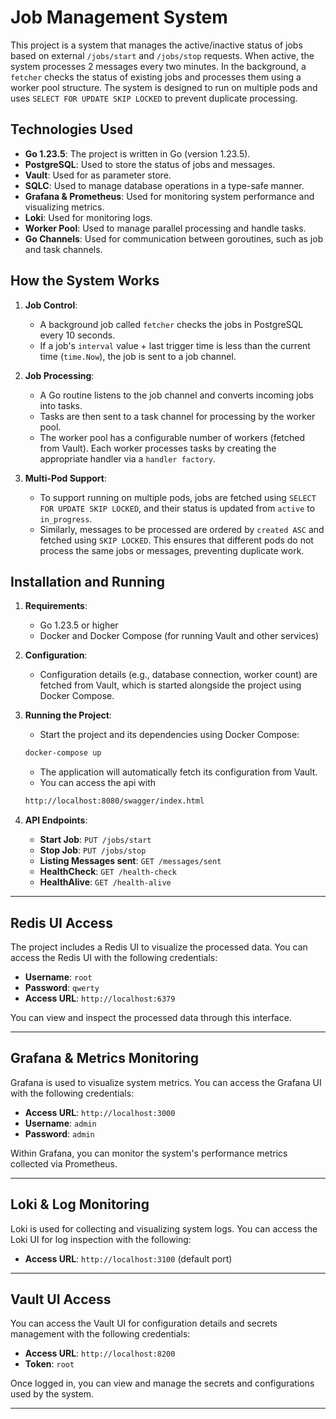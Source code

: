 # Job Management System

This project is a system that manages the active/inactive status of jobs based on external `/jobs/start` and `/jobs/stop` requests. When active, the system processes 2 messages every two minutes. In the background, a `fetcher`  checks the status of existing jobs and processes them using a worker pool structure. The system is designed to run on multiple pods and uses `SELECT FOR UPDATE SKIP LOCKED` to prevent duplicate processing.

## Technologies Used

- **Go 1.23.5**: The project is written in Go (version 1.23.5).
- **PostgreSQL**: Used to store the status of jobs and messages.
- **Vault**: Used for as parameter store.
- **SQLC**: Used to manage database operations in a type-safe manner.
- **Grafana & Prometheus**: Used for monitoring system performance and visualizing metrics.
- **Loki**: Used for monitoring logs.
- **Worker Pool**: Used to manage parallel processing and handle tasks.
- **Go Channels**: Used for communication between goroutines, such as job and task channels.

## How the System Works

1. **Job Control**:
   - A background job called `fetcher` checks the jobs in PostgreSQL every 10 seconds.
   - If a job's `interval` value + last trigger time is less than the current time (`time.Now`), the job is sent to a job channel.

2. **Job Processing**:
   - A Go routine listens to the job channel and converts incoming jobs into tasks.
   - Tasks are then sent to a task channel for processing by the worker pool.
   - The worker pool has a configurable number of workers (fetched from Vault). Each worker processes tasks by creating the appropriate handler via a `handler factory`.

3. **Multi-Pod Support**:
   - To support running on multiple pods, jobs are fetched using `SELECT FOR UPDATE SKIP LOCKED`, and their status is updated from `active` to `in_progress`.
   - Similarly, messages to be processed are ordered by `created ASC` and fetched using `SKIP LOCKED`. This ensures that different pods do not process the same jobs or messages, preventing duplicate work.

## Installation and Running

1. **Requirements**:
   - Go 1.23.5 or higher
   - Docker and Docker Compose (for running Vault and other services)

2. **Configuration**:
   - Configuration details (e.g., database connection, worker count) are fetched from Vault, which is started alongside the project using Docker Compose.

3. **Running the Project**:
   - Start the project and its dependencies using Docker Compose:

    ```bash
    docker-compose up
    ```

   - The application will automatically fetch its configuration from Vault.
   - You can access the api with 
   ```bash
   http://localhost:8080/swagger/index.html
    ```

4. **API Endpoints**:
   - **Start Job**: `PUT /jobs/start`
   - **Stop Job**: `PUT /jobs/stop`
   - **Listing Messages sent**: `GET /messages/sent`
   - **HealthCheck**: `GET /health-check`
   - **HealthAlive**: `GET /health-alive`

---

## Redis UI Access

The project includes a Redis UI to visualize the processed data. You can access the Redis UI with the following credentials:

- **Username**: `root`
- **Password**: `qwerty`
- **Access URL**: `http://localhost:6379`

You can view and inspect the processed data through this interface.

---

## Grafana & Metrics Monitoring

Grafana is used to visualize system metrics. You can access the Grafana UI with the following credentials:

- **Access URL**: `http://localhost:3000`
- **Username**: `admin`
- **Password**: `admin`

Within Grafana, you can monitor the system's performance metrics collected via Prometheus.

---

## Loki & Log Monitoring

Loki is used for collecting and visualizing system logs. You can access the Loki UI for log inspection with the following:

- **Access URL**: `http://localhost:3100` (default port)

---

## Vault UI Access

You can access the Vault UI for configuration details and secrets management with the following credentials:

- **Access URL**: `http://localhost:8200`
- **Token**: `root`

Once logged in, you can view and manage the secrets and configurations used by the system.

---
